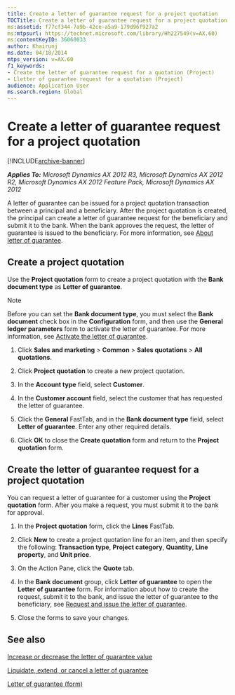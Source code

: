 ```yaml
---
title: Create a letter of guarantee request for a project quotation
TOCTitle: Create a letter of guarantee request for a project quotation
ms:assetid: f77cf344-7a9b-42ce-a5a9-179d96f927a2
ms:mtpsurl: https://technet.microsoft.com/library/Hh227549(v=AX.60)
ms:contentKeyID: 36060033
author: Khairunj
ms.date: 04/18/2014
mtps_version: v=AX.60
f1_keywords:
- Create the letter of guarantee request for a quotation (Project)
- Lletter of guarantee request for a quotation (Project)
audience: Application User
ms.search.region: Global
---
```


# Create a letter of guarantee request for a project quotation 


[!INCLUDE[archive-banner](includes/archive-banner.md)]


_**Applies To:** Microsoft Dynamics AX 2012 R3, Microsoft Dynamics AX 2012 R2, Microsoft Dynamics AX 2012 Feature Pack, Microsoft Dynamics AX 2012_

A letter of guarantee can be issued for a project quotation transaction between a principal and a beneficiary. After the project quotation is created, the principal can create a letter of guarantee request for the beneficiary and submit it to the bank. When the bank approves the request, the letter of guarantee is issued to the beneficiary. For more information, see [About letter of guarantee](about-letter-of-guarantee.md).

## Create a project quotation

Use the **Project quotation** form to create a project quotation with the **Bank document type** as **Letter of guarantee**.


> [!NOTE]
> <P>Before you can set the <STRONG>Bank document type</STRONG>, you must select the <STRONG>Bank document</STRONG> check box in the <STRONG>Configuration</STRONG> form, and then use the <STRONG>General ledger parameters</STRONG> form to activate the letter of guarantee. For more information, see <A href="activate-the-letter-of-guarantee.md">Activate the letter of guarantee</A>.</P>



1.  Click **Sales and marketing** \> **Common** \> **Sales quotations** \> **All quotations**.

2.  Click **Project quotation** to create a new project quotation.

3.  In the **Account type** field, select **Customer**.

4.  In the **Customer account** field, select the customer that has requested the letter of guarantee.

5.  Click the **General** FastTab, and in the **Bank document type** field, select **Letter of guarantee**. Enter any other required details.

6.  Click **OK** to close the **Create quotation** form and return to the **Project quotation** form.

## Create the letter of guarantee request for a project quotation

You can request a letter of guarantee for a customer using the **Project quotation** form. After you make a request, you must submit it to the bank for approval.

1.  In the **Project quotation** form, click the **Lines** FastTab.

2.  Click **New** to create a project quotation line for an item, and then specify the following: **Transaction type**, **Project category**, **Quantity**, **Line property**, and **Unit price**.

3.  On the Action Pane, click the **Quote** tab.

4.  In the **Bank document** group, click **Letter of guarantee** to open the **Letter of guarantee** form. For information about how to create the request, submit it to the bank, and issue the letter of guarantee to the beneficiary, see [Request and issue the letter of guarantee](request-and-issue-the-letter-of-guarantee.md).

5.  Close the forms to save your changes.

## See also

[Increase or decrease the letter of guarantee value](increase-or-decrease-the-letter-of-guarantee-value.md)

[Liquidate, extend, or cancel a letter of guarantee](liquidate-extend-or-cancel-a-letter-of-guarantee.md)

[Letter of guarantee (form)](https://technet.microsoft.com/library/hh227662\(v=ax.60\))

  


